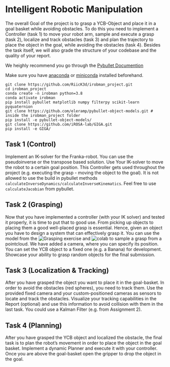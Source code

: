 # Intelligent Robotic Manipulation

The overall Goal of the project is to grasp a YCB-Object and place it in a goal basket while avoiding obstacles. To do
this you need to implement a Controller (task 1) to move your robot arm, sample and execute a grasp (task 2), localize
and track obstacles (task 3) and plan the trajectory to place the object in the goal, while avoiding the obstacles (task
4). Besides the task itself, we will also grade the structure of your codebase and the quality of your report.

We heighly recommend you go through the [Pybullet Documention](https://pybullet.org/wordpress/index.php/forum-2/)

Make sure you have [anaconda](https://www.anaconda.com/) or [miniconda](https://docs.conda.io/projects/miniconda/en/latest/miniconda-install.html) installed beforehand.
```shell
git clone https://github.com/RiicK3d/irobman_project.git
cd irobman_project
conda create -n irobman python=3.8
conda activate irobman
pip install pybullet matplotlib numpy filterpy scikit-learn pyquaternion
git clone https://github.com/eleramp/pybullet-object-models.git # inside the irobman_project folder
pip install -e pybullet-object-models/
git clone https://github.com/iROSA-lab/GIGA.git
pip install -e GIGA/

```

## Task 1 (Control)

Implement an IK-solver for the Franka-robot. You can use the pseudoinverse or the transpose based solution. Use Your IK-solver to move the robot to a certain goal position. This Controller gets used throughout the project (e.g. executing the grasp - moving the object to the goal). It is not allowed to use the build in pybullet methods `calculateInverseDynamics/calculateInverseKinematics`. Feel free to use `calculateJacobian` from pybullet.

## Task 2 (Grasping)

Now that you have implemented a controller (with your IK solver) and tested it properly, it is time to put that to good use. From picking up objects to placing them a good well-placed grasp is essential. Hence, given an object you have to design a system that can effectively grasp it. You can use the model from the ![Grasping exercise](https://github.com/iROSA-lab/GIGA) and ![colab](https://colab.research.google.com/drive/1P80GRK0uQkFgDbHzLjwahyJOalW4M5vU?usp=sharing) to sample a grasp from a pointcloud. We have added a camera, where you can specify its position. You can set the YCB object to a fixed one (e.g. a Banana) for development. Showcase your ability to grasp random objects
for the final submission.

## Task 3 (Localization & Tracking)

After you have grasped the object you want to place it in the goal-basket. In order to avoid the obstacles (red spheres), you need to track them. Use the provided fixed camera and your custom-positioned cameras as sensors to locate and track the obstacles. Visualize your tracking capabilities in the Report (optional) and use this information to avoid collision with them in the last task. You could use a Kalman Filter (e.g. from Assignment 2).

## Task 4 (Planning)

After you have grasped the YCB object and localized the obstacle, the final task is to plan the robot’s movement in order to place the object in the goal basket. Implement a dynamic Planner and execute it with your controller. Once you are above the goal-basket open the gripper to drop the object in the goal.

